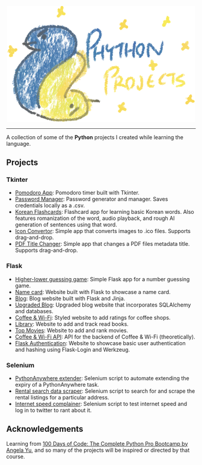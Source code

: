 <p align="center">
  <img src="python_projects_title.png" alt="Python Projects" width="500">
</p>

---

A collection of some of the **Python** projects I created while learning the language.

## Projects
### Tkinter
- [Pomodoro App](https://github.com/wooyeoup-rho/pomodoro): Pomodoro timer built with Tkinter.
- [Password Manager](https://github.com/wooyeoup-rho/password-manager): Password generator and manager. Saves credentials locally as a .csv.
- [Korean Flashcards](https://github.com/wooyeoup-rho/korean-flashcards): Flashcard app for learning basic Korean words. Also features romanization of the word, audio playback, and rough AI generation of sentences using that word.
- [Icon Convertor](https://github.com/wooyeoup-rho/icon-converter): Simple app that converts images to .ico files. Supports drag-and-drop.
- [PDF Title Changer](https://github.com/wooyeoup-rho/pdf-title-changer): Simple app that changes a PDF files metadata title. Supports drag-and-drop.
### Flask
- [Higher-lower guessing game](flask/higher-lower/README.md): Simple Flask app for a number guessing game.
- [Name card](flask/name-card/README.md): Website built with Flask to showcase a name card.
- [Blog](flask/capstone-blog/README.md): Blog website built with Flask and Jinja.
- [Upgraded Blog](flask/upgraded-blog/README.md): Upgraded blog website that incorporates SQLAlchemy and databases.
- [Coffee & Wi-Fi](flask/coffee-and-wifi/README.md): Styled website to add ratings for coffee shops.
- [Library](flask/library-project/README.md): Website to add and track read books.
- [Top Movies](flask/top-movies/README.md): Website to add and rank movies.
- [Coffee & Wi-Fi API](flask/cafe-api): API for the backend of Coffee & Wi-Fi (theoretically).
- [Flask Authentication](flask/flask-auth): Website to showcase basic user authentication and hashing using Flask-Login and Werkzeug.
### Selenium
- [PythonAnywhere extender](selenium/python-anywhere-extender/README.md): Selenium script to automate extending the expiry of a PythonAnywhere task.
- [Rental search data scraper](selenium/rental-search/README.md): Selenium script to search for and scrape the rental listings for a particular address.
- [Internet speed complainer](selenium/speed-test/README.md): Selenium script to test internet speed and log in to twitter to rant about it.

## Acknowledgements

Learning from [100 Days of Code: The Complete Python Pro Bootcamp by Angela Yu](https://www.udemy.com/course/100-days-of-code/), and so many of the projects will be inspired or directed by that course.
